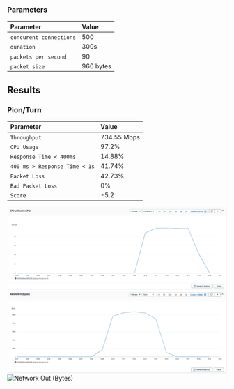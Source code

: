 
### Parameters

| Parameter | Value                |
| :-------- |:------------------------- |
| `concurent connections` | 500 |
| `duration` | 300s |
| `packets per second` | 90 |
| `packet size` | 960 bytes |

## Results

### Pion/Turn
| Parameter | Value                |
| :-------- |:------------------------- |
| `Throughput` | 734.55 Mbps |
| `CPU Usage` | 97.2% |
| `Response Time < 400ms` | 14.88% |
| `400 ms > Response Time < 1s` | 41.74% |
| `Packet Loss` | 42.73% |
| `Bad Packet Loss` | 0% |
| `Score` | -5.2 |

![CPU](cpu.png)
![Network In (Bytes)](network-in.png)
![Network Out (Bytes)](network-out.png)
